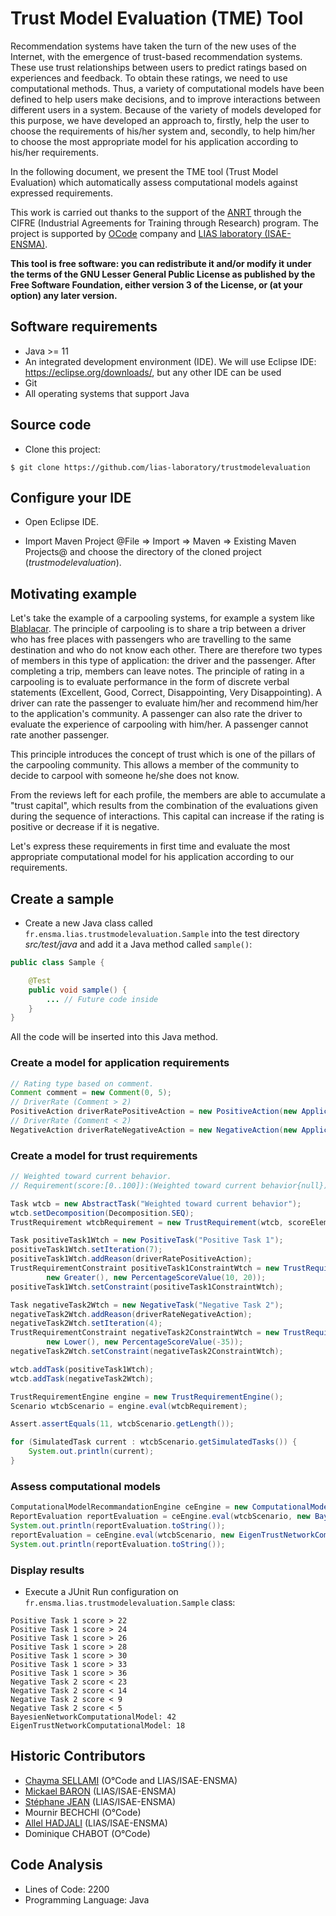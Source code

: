 # Trust Model Evaluation (TME) Tool

Recommendation systems have taken the turn of the new uses of the Internet, with the emergence of trust-based recommendation systems. These use trust relationships between users to predict ratings based on experiences and feedback. To obtain these ratings, we need to use computational methods. Thus, a variety of computational models have been defined to help users make decisions, and to improve interactions between different users in a system. Because of the variety of models developed for this purpose, we have developed an approach to, firstly, help the user to choose the requirements of his/her system and, secondly, to help him/her to choose the most appropriate model for his application according to his/her requirements.

In the following document, we present the TME tool (Trust Model Evaluation) which automatically assess computational models against expressed requirements.

This work is carried out thanks to the support of the [ANRT](https://www.anrt.asso.fr/fr) through the CIFRE (Industrial Agreements for Training through Research) program. The project is supported by [OCode](https://www.ocode.team/) company and [LIAS laboratory (ISAE-ENSMA)](https://www.lias-lab.fr/).

**This tool is free software: you can redistribute it and/or modify it under the terms of the GNU Lesser General Public License as published by the Free Software Foundation, either version 3 of the License, or (at your option) any later version.**

## Software requirements

* Java >= 11
* An integrated development environment (IDE). We will use Eclipse IDE: https://eclipse.org/downloads/, but any other IDE can be used
* Git
* All operating systems that support Java

## Source code

* Clone this project:

```console
$ git clone https://github.com/lias-laboratory/trustmodelevaluation
```

## Configure your IDE

* Open Eclipse IDE.

* Import Maven Project @File => Import => Maven => Existing Maven Projects@ and choose the directory of the cloned project (_trustmodelevaluation_).

## Motivating example

Let's take the example of a carpooling systems, for example a system like [Blablacar](https://www.blablacar.fr/). The principle of carpooling is to share a trip between a driver who has free places with passengers who are travelling to the same destination and who do not know each other. There are therefore two types of members in this type of application: the driver and the passenger. After completing a trip, members can leave notes. The principle of rating in a carpooling is to evaluate performance in the form of discrete verbal statements (Excellent, Good, Correct, Disappointing, Very Disappointing). A driver can rate the passenger to evaluate him/her and recommend him/her to the application's community. A passenger can also rate the driver to evaluate the experience of carpooling with him/her. A passenger cannot rate another passenger. 

This principle introduces the concept of trust which is one of the pillars of the carpooling community. This allows a member of the community to decide to carpool with someone he/she does not know.

From the reviews left for each profile, the members are able to accumulate a "trust capital", which results from the combination of the evaluations given during the sequence of interactions. This capital can increase if the rating is positive or decrease if it is negative.

Let's express these requirements in first time and evaluate the most appropriate computational model for his application according to our requirements.

## Create a sample

* Create a new Java class called `fr.ensma.lias.trustmodelevaluation.Sample` into the test directory _src/test/java_ and add it a Java method called `sample()`:

```java
public class Sample {

    @Test
    public void sample() {
        ... // Future code inside
    }
}
```

All the code will be inserted into this Java method.

### Create a model for application requirements

```java
// Rating type based on comment.
Comment comment = new Comment(0, 5);
// DriverRate (Comment > 2)
PositiveAction driverRatePositiveAction = new PositiveAction(new ApplicationRequirementConstraint(comment, new Greater(), new ApplicationRequirementValue(2)));
// DriverRate (Comment < 2)
NegativeAction driverRateNegativeAction = new NegativeAction(new ApplicationRequirementConstraint(comment, new Lower(), new ApplicationRequirementValue(2)));
```

### Create a model for trust requirements

```java
// Weighted toward current behavior.
// Requirement(score:[0..100]):(Weighted toward current behavior{null})^1>>[(Positive Task 1{score>+10%})^7;(Negative Task 2{score<-20%})^4]

Task wtcb = new AbstractTask("Weighted toward current behavior");
wtcb.setDecomposition(Decomposition.SEQ);
TrustRequirement wtcbRequirement = new TrustRequirement(wtcb, scoreElement);

Task positiveTask1Wtch = new PositiveTask("Positive Task 1");
positiveTask1Wtch.setIteration(7);
positiveTask1Wtch.addReason(driverRatePositiveAction);
TrustRequirementConstraint positiveTask1ConstraintWtch = new TrustRequirementConstraint(scoreElement,
		new Greater(), new PercentageScoreValue(10, 20));
positiveTask1Wtch.setConstraint(positiveTask1ConstraintWtch);

Task negativeTask2Wtch = new NegativeTask("Negative Task 2");
negativeTask2Wtch.addReason(driverRateNegativeAction);
negativeTask2Wtch.setIteration(4);
TrustRequirementConstraint negativeTask2ConstraintWtch = new TrustRequirementConstraint(scoreElement,
		new Lower(), new PercentageScoreValue(-35));
negativeTask2Wtch.setConstraint(negativeTask2ConstraintWtch);

wtcb.addTask(positiveTask1Wtch);
wtcb.addTask(negativeTask2Wtch);

TrustRequirementEngine engine = new TrustRequirementEngine();
Scenario wtcbScenario = engine.eval(wtcbRequirement);

Assert.assertEquals(11, wtcbScenario.getLength());

for (SimulatedTask current : wtcbScenario.getSimulatedTasks()) {
    System.out.println(current);
}
```

### Assess computational models

```java
ComputationalModelRecommandationEngine ceEngine = new ComputationalModelRecommandationEngine();
ReportEvaluation reportEvaluation = ceEngine.eval(wtcbScenario, new BayesienNetworkComputationalModel(), new ArithmeticFunction());
System.out.println(reportEvaluation.toString());
reportEvaluation = ceEngine.eval(wtcbScenario, new EigenTrustNetworkComputationalModel(), new ArithmeticFunction());
System.out.println(reportEvaluation.toString());
```

### Display results

* Execute a JUnit Run configuration on `fr.ensma.lias.trustmodelevaluation.Sample` class:

```console
Positive Task 1 score > 22
Positive Task 1 score > 24
Positive Task 1 score > 26
Positive Task 1 score > 28
Positive Task 1 score > 30
Positive Task 1 score > 33
Positive Task 1 score > 36
Negative Task 2 score < 23
Negative Task 2 score < 14
Negative Task 2 score < 9
Negative Task 2 score < 5
BayesienNetworkComputationalModel: 42
EigenTrustNetworkComputationalModel: 18
```

## Historic Contributors

* [Chayma SELLAMI](https://www.lias-lab.fr/fr/members/chaymasellami/) (O°Code and LIAS/ISAE-ENSMA)
* [Mickael BARON](https://www.lias-lab.fr/fr/members/mickaelbaron/) (LIAS/ISAE-ENSMA)
* [Stéphane JEAN](https://www.lias-lab.fr/fr/members/stephanejean/) (LIAS/ISAE-ENSMA)
* Mournir BECHCHI (O°Code)
* [Allel HADJALI](https://www.lias-lab.fr/fr/members/allelhadjali/) (LIAS/ISAE-ENSMA)
* Dominique CHABOT (O°Code)

## Code Analysis

* Lines of Code: 2200
* Programming Language: Java